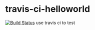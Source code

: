 # travis-ci-helloworld
[![Build Status](https://travis-ci.org/wangchuan3533/travis-ci-helloworld.svg?branch=master)](https://travis-ci.org/wangchuan3533/travis-ci-helloworld)
use travis ci to test
